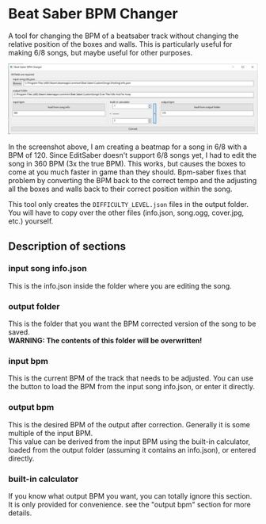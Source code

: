 # Beat Saber BPM Changer

A tool for changing the BPM of a beatsaber track without changing the relative position of the boxes and walls. This is particularly useful for making 6/8 songs, but maybe useful for other purposes.

![screenshot](./screenshot.png)

In the screenshot above, I am creating a beatmap for a song in 6/8 with a BPM of 120. Since EditSaber doesn't support 6/8 songs yet, I had to edit the song in 360 BPM (3x the true BPM). This works, but causes the boxes to come at you much faster in game than they should. Bpm-saber fixes that problem by converting the BPM back to the correct tempo and the adjusting all the boxes and walls back to their correct position within the song.

This tool only creates the `DIFFICULTY_LEVEL.json` files in the output folder. You will have to copy over the other files (info.json, song.ogg, cover.jpg, etc.) yourself.

## Description of sections

### input song info.json

This is the info.json inside the folder where you are editing the song.

### output folder

This is the folder that you want the BPM corrected version of the song to be saved.  
**WARNING: The contents of this folder will be overwritten!**

### input bpm

This is the current BPM of the track that needs to be adjusted. You can use the button to load the BPM from the input song info.json, or enter it directly.

### output bpm

This is the desired BPM of the output after correction. Generally it is some multiple of the input BPM.  
This value can be derived from the input BPM using the built-in calculator, loaded from the output folder (assuming it contains an info.json), or entered directly.

### built-in calculator

If you know what output BPM you want, you can totally ignore this section. It is only provided for convenience. see the "output bpm" section for more details.
